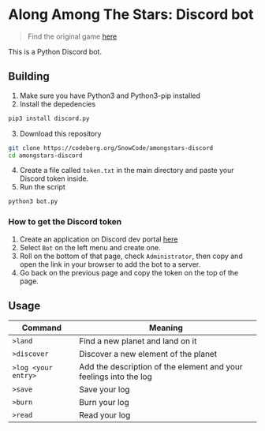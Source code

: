 # Along Among The Stars: Discord bot
> Find the original game [here](https://noroadhome.itch.io/alone-among-the-stars)

This is a Python Discord bot. 

## Building
1. Make sure you have Python3 and Python3-pip installed
2. Install the depedencies

```bash
pip3 install discord.py
```

3. Download this repository 

```bash
git clone https://codeberg.org/SnowCode/amongstars-discord
cd amongstars-discord
```

4. Create a file called `token.txt` in the main directory and paste your Discord token inside.
5. Run the script

```bash
python3 bot.py
```

### How to get the Discord token 
1. Create an application on Discord dev portal [here](https://discord.com/developers/applications)
2. Select `Bot` on the left menu and create one. 
3. Roll on the bottom of that page, check `Administrator`, then copy and open the link in your browser to add the bot to a server.
4. Go back on the previous page and copy the token on the top of the page. 

## Usage
| Command | Meaning |
| --- | --- |
| `>land` | Find a new planet and land on it | 
| `>discover` | Discover a new element of the planet |
| `>log <your entry>` | Add the description of the element and your feelings into the log |
| `>save` | Save your log |
| `>burn` | Burn your log |
| `>read` | Read your log |
